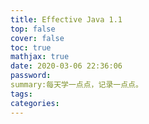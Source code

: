 ```yaml
---
title: Effective Java 1.1
top: false
cover: false
toc: true
mathjax: true
date: 2020-03-06 22:36:06
password:
summary:每天学一点点，记录一点点。
tags:
categories:
---
```

